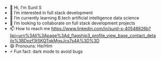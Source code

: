 - 👋 Hi, I’m Sunil S
- 👀 I’m interested in full stack development
- 🌱 I’m currently learning B.tech artificial intelligence data science
- 💞️ I’m looking to collaborate on full stack development projects
- 📫 How to reach me https://www.linkedin.com/in/sunil-s-40548826b?lipi=urn%3Ali%3Apage%3Ad_flagship3_profile_view_base_contact_details%3BDpzf3tSKQTqkMgsJcs7s4A%3D%3D
- 😄 Pronouns: He/Him
- ⚡ Fun fact: dark mode to avoid bugs

<!---
suniltechs/suniltechs is a ✨ special ✨ repository because its `README.md` (this file) appears on your GitHub profile.
You can click the Preview link to take a look at your changes.
--->

